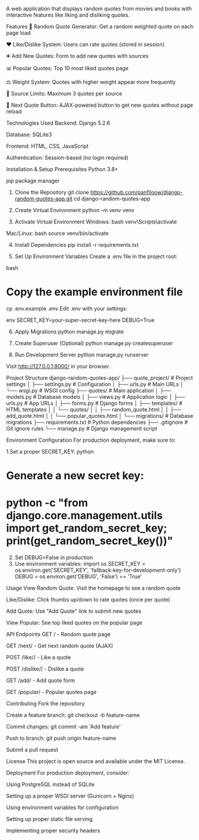 A web application that displays random quotes from movies and books with interactive features like liking and disliking quotes.

Features
🎲 Random Quote Generator: Get a random weighted quote on each page load

❤️ Like/Dislike System: Users can rate quotes (stored in session)

➕ Add New Quotes: Form to add new quotes with sources

📊 Popular Quotes: Top 10 most liked quotes page

⚖️ Weight System: Quotes with higher weight appear more frequently

🎯 Source Limits: Maximum 3 quotes per source 

🔄 Next Quote Button: AJAX-powered button to get new quotes without page reload

Technologies Used
Backend: Django 5.2.6

Database: SQLite3

Frontend: HTML, CSS, JavaScript

Authentication: Session-based (no login required)


Installation & Setup
Prerequisites
Python 3.8+

pip package manager

1. Clone the Repository
git clone https://github.com/panfiloow/django-random-quotes-app.git
cd django-random-quotes-app

2. Create Virtual Environment
python -m venv venv

3. Activate Virtual Environment
Windows:
bash
venv\Scripts\activate

Mac/Linux:
bash
source venv/bin/activate

4. Install Dependencies
pip install -r requirements.txt

5. Set Up Environment Variables
Create a .env file in the project root:

bash
# Copy the example environment file
cp .env.example .env
Edit .env with your settings:

env
SECRET_KEY=your-super-secret-key-here
DEBUG=True

6. Apply Migrations
python manage.py migrate

7. Create Superuser (Optional)
python manage.py createsuperuser

8. Run Development Server
python manage.py runserver

Visit http://127.0.0.1:8000/ in your browser.

Project Structure
django-random-quotes-app/
├── quote_project/          # Project settings
│   ├── settings.py         # Configuration
│   ├── urls.py            # Main URLs
│   └── wsgi.py            # WSGI config
├── quotes/                # Main application
│   ├── models.py          # Database models
│   ├── views.py           # Application logic
│   ├── urls.py           # App URLs
│   ├── forms.py          # Django forms
│   ├── templates/         # HTML templates
│   │   └── quotes/
│   │       ├── random_quote.html
│   │       ├── add_quote.html
│   │       └── popular_quotes.html
│   └── migrations/        # Database migrations
├── requirements.txt       # Python dependencies
├── .gitignore            # Git ignore rules
└── manage.py             # Django management script

Environment Configuration
For production deployment, make sure to:

1.Set a proper SECRET_KEY:
python
# Generate a new secret key: 
# python -c "from django.core.management.utils import get_random_secret_key; print(get_random_secret_key())"
2. Set DEBUG=False in production
3. Use environment variables:
import os
SECRET_KEY = os.environ.get('SECRET_KEY', 'fallback-key-for-development-only')
DEBUG = os.environ.get('DEBUG', 'False') == 'True'

Usage
View Random Quote: Visit the homepage to see a random quote

Like/Dislike: Click thumbs up/down to rate quotes (once per quote)

Add Quote: Use "Add Quote" link to submit new quotes

View Popular: See top liked quotes on the popular page

API Endpoints
GET / - Random quote page

GET /next/ - Get next random quote (AJAX)

POST /like/<id>/ - Like a quote

POST /dislike/<id>/ - Dislike a quote

GET /add/ - Add quote form

GET /popular/ - Popular quotes page

Contributing
Fork the repository

Create a feature branch: git checkout -b feature-name

Commit changes: git commit -am 'Add feature'

Push to branch: git push origin feature-name

Submit a pull request

License
This project is open source and available under the MIT License.

Deployment
For production deployment, consider:

Using PostgreSQL instead of SQLite

Setting up a proper WSGI server (Gunicorn + Nginx)

Using environment variables for configuration

Setting up proper static file serving

Implementing proper security headers


